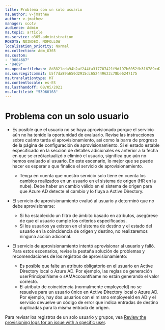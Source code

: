 ```yaml
---
title: Problema con un solo usuario
ms.author: v-jmathew
author: v-jmathew
manager: scotv
audience: Admin
ms.topic: article
ms.service: o365-administration
ROBOTS: NOINDEX, NOFOLLOW
localization_priority: Normal
ms.collection: Adm_O365
ms.custom:
- "9004687"
- "8469"
ms.openlocfilehash: 8d8821cda94b2af244fa317707421f9d197b6052fb316789cd286ea8b4adf19e
ms.sourcegitcommit: b5f7da89a650d2915dc652449623c78be6247175
ms.translationtype: MT
ms.contentlocale: es-ES
ms.lasthandoff: 08/05/2021
ms.locfileid: "53960168"
---
```

# <a name="problem-with-single-user"></a>Problema con un solo usuario

- Es posible que el usuario no se haya aprovisionado porque el servicio aún no ha tenido la oportunidad de evaluarlo. Revise las instrucciones sobre cuánto tarda el aprovisionamiento, así como la barra de progreso de la página de configuración de aprovisionamiento. Si el estado estable especificado en la sección de detalles adicionales es anterior a la fecha en que se creó/actualizó o eliminó el usuario, significa que aún no hemos evaluado al usuario. En este escenario, lo mejor que se puede hacer es esperar a que finalice el servicio de aprovisionamiento.

  - Tenga en cuenta que nuestro servicio solo tiene en cuenta los cambios realizados en un usuario en el sistema de origen (HR en la nube). Debe haber un cambio válido en el sistema de origen para que Azure AD detecte el cambio y lo fluya a Active Directory.
- El servicio de aprovisionamiento evaluó al usuario y determinó que no debe aprovisionarse:
  - Si ha establecido un filtro de ámbito basado en atributos, asegúrese de que el usuario cumple los criterios especificados.
  - Si los usuarios ya existen en el sistema de destino y el estado del usuario en la coincidencia de origen y destino, no realizaremos ninguna acción adicional.
- El servicio de aprovisionamiento intentó aprovisionar al usuario y falló. Para estos escenarios, revise la pestaña solución de problemas y recomendaciones de los registros de aprovisionamiento:
  - Es posible que falte un atributo obligatorio en el usuario en Active Directory local o Azure AD. Por ejemplo, las reglas de generación userPrincipalName o sAMAccountName no están generando el valor correcto.
  - El atributo de coincidencia (normalmente employeeId) no se resuelve para un usuario único en Active Directory local o Azure AD. Por ejemplo, hay dos usuarios con el mismo employeeId en AD y el servicio devuelve un código de error que indica entradas de destino duplicadas para la misma entrada de origen.

Para revisar los registros de un solo usuario y grupos, vea [Review the provisioning logs for an issue with a specific user](https://docs.microsoft.com/azure/active-directory/reports-monitoring/concept-provisioning-logs).
